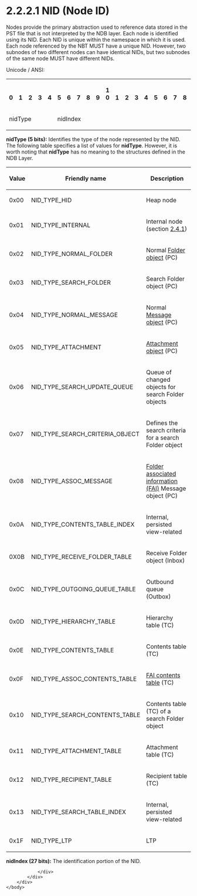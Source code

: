 <html dir="LTR" xmlns:mshelp="http://msdn.microsoft.com/mshelp" xmlns:ddue="http://ddue.schemas.microsoft.com/authoring/2003/5" xmlns:xlink="http://www.w3.org/1999/xlink" xmlns:tool="http://www.microsoft.com/tooltip">
    <head>
        <meta http-equiv="Content-Type" content="text/html; CHARSET=utf-8"></meta>
        <meta name="save" content="history"></meta>
        <title>2.2.2.1 NID (Node ID)</title>
        <xml>
            <mshelp:toctitle title="2.2.2.1 NID (Node ID)"></mshelp:toctitle>
            <mshelp:rltitle title="[MS-PST]: NID (Node ID)"></mshelp:rltitle>
            <mshelp:keyword index="A" term="18d7644e-cb33-4e11-95c0-34d8a84fbff6"></mshelp:keyword>
            <mshelp:attr name="DCSext.ContentType" value="open specification"></mshelp:attr>
            <mshelp:attr name="AssetID" value="18d7644e-cb33-4e11-95c0-34d8a84fbff6"></mshelp:attr>
            <mshelp:attr name="TopicType" value="kbRef"></mshelp:attr>
            <mshelp:attr name="DCSext.Title" value="[MS-PST]: NID (Node ID)" />
        </xml>
    </head>
    <body>
        <div id="header">
            <h1 class="heading">2.2.2.1 NID (Node ID)</h1>
        </div>
        <div id="mainSection">
            <div id="mainBody">
                <div id="allHistory" class="saveHistory"></div>
                <div id="sectionSection0" class="section" name="collapseableSection">
                    

<p>Nodes provide the primary abstraction used to reference data
stored in the PST file that is not interpreted by the NDB layer. Each node is
identified using its NID. Each NID is unique within the namespace in which it
is used. Each node referenced by the NBT MUST have a unique NID. However, two
subnodes of two different nodes can have identical NIDs, but two subnodes of
the same node MUST have different NIDs. </p>

<p>Unicode / ANSI:</p>

<table>
 <tr>
  <th><p><br>0</p></th>
  <th><p><br>1</p></th>
  <th><p><br>2</p></th>
  <th><p><br>3</p></th>
  <th><p><br>4</p></th>
  <th><p><br>5</p></th>
  <th><p><br>6</p></th>
  <th><p><br>7</p></th>
  <th><p><br>8</p></th>
  <th><p><br>9</p></th>
  <th><p>1<br>0</p></th>
  <th><p><br>1</p></th>
  <th><p><br>2</p></th>
  <th><p><br>3</p></th>
  <th><p><br>4</p></th>
  <th><p><br>5</p></th>
  <th><p><br>6</p></th>
  <th><p><br>7</p></th>
  <th><p><br>8</p></th>
  <th><p><br>9</p></th>
  <th><p>2<br>0</p></th>
  <th><p><br>1</p></th>
  <th><p><br>2</p></th>
  <th><p><br>3</p></th>
  <th><p><br>4</p></th>
  <th><p><br>5</p></th>
  <th><p><br>6</p></th>
  <th><p><br>7</p></th>
  <th><p><br>8</p></th>
  <th><p><br>9</p></th>
  <th><p>3<br>0</p></th>
  <th><p><br>1</p></th>
 </tr>
 <tr>
  <td colspan="5">
  <p>nidType</p>
  </td>
  <td colspan="27">
  <p>nidIndex</p>
  </td>
 </tr>
</table>

<p><b>nidType (5 bits):</b> Identifies the type of the
node represented by the NID. The following table specifies a list of values for
<b>nidType</b>. However, it is worth noting that <b>nidType</b> has no meaning
to the structures defined in the NDB Layer.</p>

<table>
 <thead>
  <tr>
   <th>
   <p>Value</p>
   </th>
   <th>
   <p>Friendly name</p>
   </th>
   <th>
   <p>Description</p>
   </th>
  </tr>
 </thead>
 <tr>
  <td>
  <p>0x00</p>
  </td>
  <td>
  <p>NID_TYPE_HID</p>
  </td>
  <td>
  <p>Heap node</p>
  </td>
 </tr>
 <tr>
  <td>
  <p>0x01</p>
  </td>
  <td>
  <p>NID_TYPE_INTERNAL</p>
  </td>
  <td>
  <p>Internal node (section <a href="0510ece4-6853-4bef-8cc8-8df3468e3ff1.htm">2.4.1</a>)</p>
  </td>
 </tr>
 <tr>
  <td>
  <p>0x02</p>
  </td>
  <td>
  <p>NID_TYPE_NORMAL_FOLDER</p>
  </td>
  <td>
  <p>Normal <a href="08220cc9-69b1-4072-a2e7-2a0ff201d505.htm#gt_0682daa7-c1b8-419b-8a32-6048833d0b72">Folder object</a> (PC)</p>
  </td>
 </tr>
 <tr>
  <td>
  <p>0x03</p>
  </td>
  <td>
  <p>NID_TYPE_SEARCH_FOLDER</p>
  </td>
  <td>
  <p>Search Folder object (PC)</p>
  </td>
 </tr>
 <tr>
  <td>
  <p>0x04</p>
  </td>
  <td>
  <p>NID_TYPE_NORMAL_MESSAGE</p>
  </td>
  <td>
  <p>Normal <a href="08220cc9-69b1-4072-a2e7-2a0ff201d505.htm#gt_b6c15d0c-d992-421d-ba96-99d3b63894cf">Message object</a> (PC)</p>
  </td>
 </tr>
 <tr>
  <td>
  <p>0x05</p>
  </td>
  <td>
  <p>NID_TYPE_ATTACHMENT</p>
  </td>
  <td>
  <p><a href="08220cc9-69b1-4072-a2e7-2a0ff201d505.htm#gt_6ab4cacc-0e1a-4843-b9e5-4f1fee5a695a">Attachment
  object</a> (PC)</p>
  </td>
 </tr>
 <tr>
  <td>
  <p>0x06</p>
  </td>
  <td>
  <p>NID_TYPE_SEARCH_UPDATE_QUEUE</p>
  </td>
  <td>
  <p>Queue of changed objects for search Folder objects</p>
  </td>
 </tr>
 <tr>
  <td>
  <p>0x07</p>
  </td>
  <td>
  <p>NID_TYPE_SEARCH_CRITERIA_OBJECT</p>
  </td>
  <td>
  <p>Defines the search criteria for a search Folder object</p>
  </td>
 </tr>
 <tr>
  <td>
  <p>0x08</p>
  </td>
  <td>
  <p>NID_TYPE_ASSOC_MESSAGE</p>
  </td>
  <td>
  <p><a href="08220cc9-69b1-4072-a2e7-2a0ff201d505.htm#gt_6f222571-3f61-4250-a8a6-d56505335792">Folder
  associated information (FAI)</a> Message object (PC)</p>
  </td>
 </tr>
 <tr>
  <td>
  <p>0x0A</p>
  </td>
  <td>
  <p>NID_TYPE_CONTENTS_TABLE_INDEX</p>
  </td>
  <td>
  <p>Internal, persisted view-related</p>
  </td>
 </tr>
 <tr>
  <td>
  <p>0X0B</p>
  </td>
  <td>
  <p>NID_TYPE_RECEIVE_FOLDER_TABLE</p>
  </td>
  <td>
  <p>Receive Folder object (Inbox)</p>
  </td>
 </tr>
 <tr>
  <td>
  <p>0x0C</p>
  </td>
  <td>
  <p>NID_TYPE_OUTGOING_QUEUE_TABLE</p>
  </td>
  <td>
  <p>Outbound queue (Outbox)</p>
  </td>
 </tr>
 <tr>
  <td>
  <p>0x0D</p>
  </td>
  <td>
  <p>NID_TYPE_HIERARCHY_TABLE</p>
  </td>
  <td>
  <p>Hierarchy table (TC)</p>
  </td>
 </tr>
 <tr>
  <td>
  <p>0x0E</p>
  </td>
  <td>
  <p>NID_TYPE_CONTENTS_TABLE</p>
  </td>
  <td>
  <p>Contents table (TC)</p>
  </td>
 </tr>
 <tr>
  <td>
  <p>0x0F</p>
  </td>
  <td>
  <p>NID_TYPE_ASSOC_CONTENTS_TABLE</p>
  </td>
  <td>
  <p><a href="08220cc9-69b1-4072-a2e7-2a0ff201d505.htm#gt_d7d60068-8690-4d36-8dae-9d7f73dc77b9">FAI
  contents table</a> (TC)</p>
  </td>
 </tr>
 <tr>
  <td>
  <p>0x10</p>
  </td>
  <td>
  <p>NID_TYPE_SEARCH_CONTENTS_TABLE</p>
  </td>
  <td>
  <p>Contents table (TC) of a search Folder object</p>
  </td>
 </tr>
 <tr>
  <td>
  <p>0x11</p>
  </td>
  <td>
  <p>NID_TYPE_ATTACHMENT_TABLE</p>
  </td>
  <td>
  <p>Attachment table (TC)</p>
  </td>
 </tr>
 <tr>
  <td>
  <p>0x12</p>
  </td>
  <td>
  <p>NID_TYPE_RECIPIENT_TABLE</p>
  </td>
  <td>
  <p>Recipient table (TC)</p>
  </td>
 </tr>
 <tr>
  <td>
  <p>0x13</p>
  </td>
  <td>
  <p>NID_TYPE_SEARCH_TABLE_INDEX</p>
  </td>
  <td>
  <p>Internal, persisted view-related</p>
  </td>
 </tr>
 <tr>
  <td>
  <p>0x1F</p>
  </td>
  <td>
  <p>NID_TYPE_LTP</p>
  </td>
  <td>
  <p>LTP </p>
  </td>
 </tr>
</table>

<p><b>nidIndex (27 bits):</b> The identification portion
of the NID.</p>


                </div>
            </div>
        </div>
    </body>
</html>